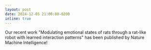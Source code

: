 ```yaml
---
layout: post
date: 2024-12-05 21:00:00-0200
inline: true
---
```


Our recent work "Modulating emotional states of rats through a rat-like robot with learned interaction patterns" has been published by Nature Machine Intelligence! 
